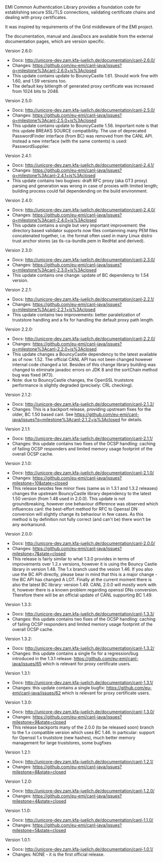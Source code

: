 EMI Common Authentication Library provides a foundation code for establishing secure SSL/TLS connections, 
validating certificate chains and dealing with proxy certificates.

It was inspired by requirements of the Grid middleware of the EMI project.

The documentation, manual and JavaDocs are available from the external documentation pages,
which are version specific.

Version 2.6.0:
  - Docs: http://unicore-dev.zam.kfa-juelich.de/documentation/canl-2.6.0/
  - Changes: https://github.com/eu-emi/canl-java/issues?q=milestone%3Acanl-2.6.0+is%3Aclosed
  - This update contains update to BouncyCastle 1.61. Should work fine with 1.60, and 1.59 versions too.
  - The default key bitlength of generated proxy certificate was increased from 1024 bits to 2048.
  
Version 2.5.0:
  - Docs: http://unicore-dev.zam.kfa-juelich.de/documentation/canl-2.5.0/
  - Changes: https://github.com/eu-emi/canl-java/issues?q=milestone%3Acanl-2.5.0+is%3Aclosed
  - This update contains update to BouncyCastle 1.56. Important note is that this update BREAKS SOURCE compatibility. The use of deprecated PasswordFinder interface (from BC) was removed from the CANL API. Instead a new interface (with the same contents) is used: PasswordSupplier.

Version 2.4.1:
  - Docs: http://unicore-dev.zam.kfa-juelich.de/documentation/canl-2.4.1/
  - Changes: https://github.com/eu-emi/canl-java/issues?q=milestone%3Acanl-2.4.1+is%3Aclosed
  - This update contains two bugixes: draft RFC proxy (aka GT3 proxy) parsing and generation was wrong in case of proxies with limited length; building process could fail dependending on the build environment.

Version 2.4.0:
  - Docs: http://unicore-dev.zam.kfa-juelich.de/documentation/canl-2.4.0/
  - Changes: https://github.com/eu-emi/canl-java/issues?q=milestone%3Acanl-2.4.0+is%3Aclosed
  - This update contains a single but very important improvement: the directory based validator supports now files containning many PEM files concatenated together, i.e. the format often used in many Linux distro trust anchor stores (as tls-ca-bundle.pem in RedHat and derived).

Version 2.3.0:
  - Docs: http://unicore-dev.zam.kfa-juelich.de/documentation/canl-2.3.0/
  - Changes: https://github.com/eu-emi/canl-java/issues?q=milestone%3Acanl-2.3.0+is%3Aclosed
  - This update contains one change: update of BC dependency to 1.54 version.

Version 2.2.1:
  - Docs: http://unicore-dev.zam.kfa-juelich.de/documentation/canl-2.2.1/
  - Changes: https://github.com/eu-emi/canl-java/issues?q=milestone%3Acanl-2.2.1+is%3Aclosed
  - This update contains two improvements: better paralelization of truststore handling and a fix for handling the default proxy path length.

Version 2.2.0:
  - Docs: http://unicore-dev.zam.kfa-juelich.de/documentation/canl-2.2.0/
  - Changes: https://github.com/eu-emi/canl-java/issues?q=milestone%3Acanl-2.2.0+is%3Aclosed
  - This update changes a BouncyCastle dependency to the latest available as of now: 1.52. The official CANL API has not been changed however internal code changed a lot. Besides of this change library building was changed to eliminate javadoc errors on JDK 8 and the sortChain method bug was fixed (#73).
  - Note: due to BouncyCastle changes, the OpenSSL truststore performance is slightly degraded (precisely: CRL checking).

Version 2.1.2:
  - Docs: http://unicore-dev.zam.kfa-juelich.de/documentation/canl-2.1.2/
  - Changes: This is a backport release, providing upstream fixes for the older, BC 1.50 based canl. See https://github.com/eu-emi/canl-java/issues?q=milestone%3Acanl-2.1.2+is%3Aclosed for details.

Version 2.1.1:
  - Docs: http://unicore-dev.zam.kfa-juelich.de/documentation/canl-2.1.1/
  - Changes: this update contains two fixes of the OCSP handling: caching of failing OCSP responders and limited memory usage footprint of the overall OCSP cache.

Version 2.1.0:
  - Docs: http://unicore-dev.zam.kfa-juelich.de/documentation/canl-2.1.0/
  - Changes: https://github.com/eu-emi/canl-java/issues?milestone=10&state=closed
  - This release besides few minor fixes (same as in 1.3.1 and 1.3.2 releases) changes the upstream BouncyCastle library dependency to the latest 1.50 version (from 1.48 used in 2.0.0). This update is not groundbreaking, however one behaviour difference was observed which influences canl: the best-effort method for RFC to Openssl DN conversion will slightly change its behaviour in few cases. As this method is by definition not fully correct (and can't be) there won't be any workaround.

Version 2.0.0:
  - Docs: http://unicore-dev.zam.kfa-juelich.de/documentation/canl-2.0.0/
  - Changes: https://github.com/eu-emi/canl-java/issues?milestone=7&state=closed
  - This release is fairly similar to what 1.3.0 provides in terms of improvements over 1.2.x versions, however it is 
using the Bouncy Castle library in version 1.48. The 1.x branch used the vesion 1.46. 
If you also use the BC API directly, please bear in mind that this is a major change - the BC API has changed A LOT.
Finally at the current moment there is also the latest BC library: version 1.49. CANL 2.0.0 will mostly work with it, 
however there is a known problem regarding openssl DNs conversion. Therefore there will be an official 
update of CANL supporting BC 1.49.

Version 1.3.3:
  - Docs: http://unicore-dev.zam.kfa-juelich.de/documentation/canl-1.3.3/
  - Changes: this update contains two fixes of the OCSP handling: caching of failing OCSP responders and limited memory usage footprint of the overall OCSP cache.

Version 1.3.2:
  - Docs: http://unicore-dev.zam.kfa-juelich.de/documentation/canl-1.3.2/
  - Changes: this update contains a single fix for a regression/bug introduced in the 1.3.1 release: https://github.com/eu-emi/canl-java/issues/65 which is relevant for proxy certificate users.

Version 1.3.1:
  - Docs: http://unicore-dev.zam.kfa-juelich.de/documentation/canl-1.3.1/
  - Changes: this update contains a single bugfix: https://github.com/eu-emi/canl-java/issues/62 which is relevant for proxy certificate users.

Version 1.3.0:
  - Docs: http://unicore-dev.zam.kfa-juelich.de/documentation/canl-1.3.0/
  - Changes: https://github.com/eu-emi/canl-java/issues?milestone=9&state=closed
  - This release backports many of the 2.0.0 (to be released soon) branch to the 1.x compatible version which uses BC 1.46.
In particular: support for Openssl 1.x truststore (new hashes), much better memory management for large truststores, some bugfixes

Version 1.2.1:
  - Docs: http://unicore-dev.zam.kfa-juelich.de/documentation/canl-1.2.1/
  - Changes: https://github.com/eu-emi/canl-java/issues?milestone=8&state=closed

Version 1.2.0:
  - Docs: http://unicore-dev.zam.kfa-juelich.de/documentation/canl-1.2.0/
  - Changes: https://github.com/eu-emi/canl-java/issues?milestone=4&state=closed

Version 1.1.0:

  - Docs: http://unicore-dev.zam.kfa-juelich.de/documentation/canl-1.1.0/
  - Changes: https://github.com/eu-emi/canl-java/issues?milestone=5&state=closed


Version 1.0.1:

  - Docs: http://unicore-dev.zam.kfa-juelich.de/documentation/canl-1.0.1/
  - Changes: NONE - it is the first official release.
